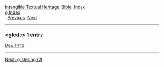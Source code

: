 [Intangible Textual Heritage](../../index)  [Bible](../index) 
[Index](index)   
[g Index](_g_)  
  [Previous](c04796)  [Next](c04798) 

------------------------------------------------------------------------

### &lt;glede&gt; 1 entry

[Deu 14:13](../kjv/deu014.htm#013)  

------------------------------------------------------------------------

[Next: glistering (2)](c04798)
